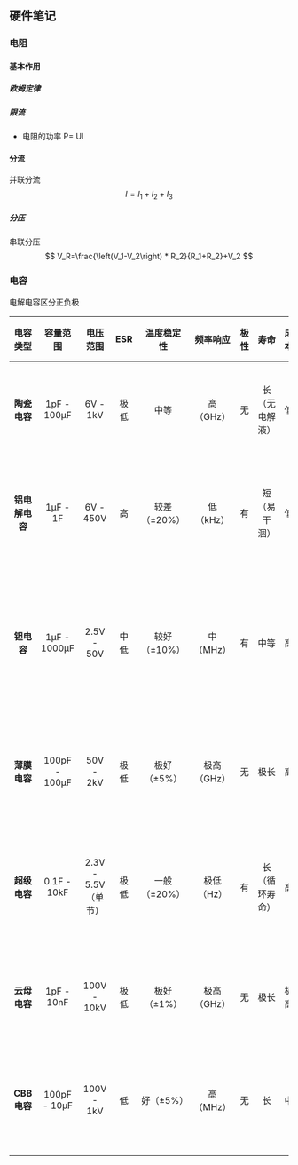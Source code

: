 ## 硬件笔记

### 电阻

#### 基本作用

##### 欧姆定律

##### 限流

* 电阻的功率 P= UI

#### 分流

并联分流
$$
I = I_1+ I_2+I_3
$$

##### 分压

串联分压
$$
V_R=\frac{\left(V_1-V_2\right) * R_2}{R_1+R_2}+V_2
$$

### 电容

电解电容区分正负极

|  **电容类型**  | **容量范围**  |    **电压范围**     | **ESR** | **温度稳定性** | **频率响应** | **极性** |    **寿命**    | **成本** | **典型应用场景**                       |
| :------------: | :-----------: | :-----------------: | :-----: | :------------: | :----------: | :------: | :------------: | :------: | :------------------------------------- |
|  **陶瓷电容**  |  1pF - 100μF  |      6V - 1kV       |  极低   |      中等      |  高（GHz）   |    无    | 长（无电解液） |    低    | 高频去耦、滤波、射频电路               |
| **铝电解电容** |   1μF - 1F    |      6V - 450V      |   高    |  较差（±20%）  |  低（kHz）   |    有    |  短（易干涸）  |    低    | 电源滤波、低频储能、能量缓冲           |
|   **钽电容**   | 1μF - 1000μF  |     2.5V - 50V      |  中低   |  较好（±10%）  |  中（MHz）   |    有    |      中等      |    高    | 精密电源滤波、医疗设备、便携式电子产品 |
|  **薄膜电容**  | 100pF - 100μF |      50V - 2kV      |  极低   |  极好（±5%）   | 极高（GHz）  |    无    |      极长      |    高    | 音频耦合、高频谐振、EMI抑制            |
|  **超级电容**  |  0.1F - 10kF  | 2.3V - 5.5V（单节） |  极低   |  一般（±20%）  |  极低（Hz）  |    有    | 长（循环寿命） |    高    | 能量备份、瞬时功率补偿、储能系统       |
|  **云母电容**  |  1pF - 10nF   |     100V - 10kV     |  极低   |  极好（±1%）   | 极高（GHz）  |    无    |      极长      |   极高   | 高频振荡器、高精度定时电路             |
|  **CBB电容**   | 100pF - 10μF  |     100V - 1kV      |   低    |   好（±5%）    |  高（MHz）   |    无    |       长       |    中    | 电机启动、脉冲电路、照明设备           |

